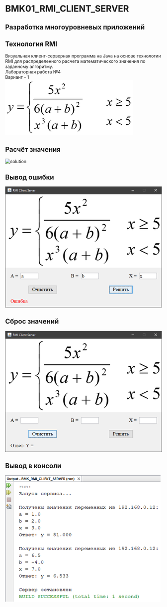 # BMK01_RMI_CLIENT_SERVER
## Разработка многоуровневых приложений
## Технология RMI
Визуальная клиент-серверная программа на Java на основе технологии RMI для распределенного расчета математического значения по заданному алгоритму.   
Лабораторная работа №4  
Вариант - 1  
![primer](primer.png)  
## Расчёт значения
![solution](solution.png)
## Вывод ошибки
![error](error.png)
## Сброс значений
![reset](reset.png)
## Вывод в консоли
![console](console.png)